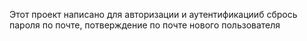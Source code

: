 Этот проект написано для авторизации и аутентификацииб сбрось пароля по почте,
потверждение по почте нового пользователя